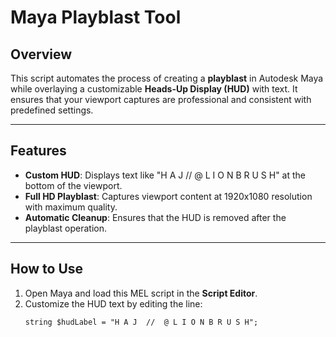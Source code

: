 # Maya Playblast Tool

## Overview
This script automates the process of creating a **playblast** in Autodesk Maya while overlaying a customizable **Heads-Up Display (HUD)** with text. It ensures that your viewport captures are professional and consistent with predefined settings.

---

## Features
- **Custom HUD**: Displays text like "H A J // @ L I O N B R U S H" at the bottom of the viewport.
- **Full HD Playblast**: Captures viewport content at 1920x1080 resolution with maximum quality.
- **Automatic Cleanup**: Ensures that the HUD is removed after the playblast operation.

---

## How to Use
1. Open Maya and load this MEL script in the **Script Editor**.
2. Customize the HUD text by editing the line:
   ```mel
   string $hudLabel = "H A J  //  @ L I O N B R U S H";
